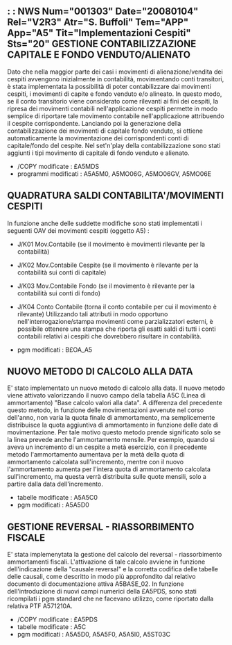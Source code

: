  :  : NWS Num="001303" Date="20080104" Rel="V2R3" Atr="S. Buffoli" Tem="APP" App="A5" Tit="Implementazioni Cespiti" Sts="20"
GESTIONE CONTABILIZZAZIONE CAPITALE E FONDO VENDUTO/ALIENATO
----------------------------------------------------------------------------------------------------
Dato che nella maggior parte dei casi i movimenti di alienazione/vendita dei cespiti avvengono inizialmente in contabilità, movimentando conti transitori, è stata implementata la possibilità di poter contabilizzare dai movimenti cespiti, i movimenti di capite e fondo venduto e/o alineato.
In questo modo, se il conto transitorio viene considerato come rilevanti ai fini dei cespiti, la ripresa dei movimenti contabili nell'applicazione cespiti permette in modo semplice di riportare tale movimento contabile nell'applicazione attribuendo il cespite corrispondente.
Lanciando poi la generazione della contabilizzazione dei movimenti di capitale fondo venduto, si ottiene automaticamente la movimentazione dei corrispondenti conti di capitale/fondo del cespite.
Nel set'n'play della contabilizzazione sono stati aggiunti i tipi movimento di capitale di fondo venduto e alienato.

-  /COPY modificate :  £A5MDS
-  programmi modificati :  A5A5M0, A5MO06G, A5MO06GV, A5MO06E

QUADRATURA SALDI CONTABILITA'/MOVIMENTI CESPITI
----------------------------------------------------------------------------------------------------
In funzione anche delle suddette modifiche sono stati implementati i seguenti OAV dei movimenti cespiti (oggetto A5) : 
- J/K01 Mov.Contabile (se il movimento è movimenti rilevante per la contabilità)
- J/K02 Mov.Contabile Cespite (se il movimento è rilevante per la contabilità sui conti di capitale)
- J/K03 Mov.Contabile Fondo (se il movimento è rilevante per la contabilità sui conti di fondo)
- J/K04 Conto Contabile (torna il conto contabile per cui il movimento è rilevante)
Utilizzando tali attributi in modo opportuno nell'interrogazione/stampa movimenti come parzializzatori esterni, è possibile ottenere una stampa che riporta gli esatti saldi di tutti i conti contabili relativi ai cespiti che dovrebbero risultare in contabilità.

-  pgm modificati :  B£OA_A5

NUOVO METODO DI CALCOLO ALLA DATA
--------------------------------------------
E' stato implementato un nuovo metodo di calcolo alla data. Il nuovo metodo viene attivato valorizzando il nuovo campo della tabella A5C (Linea di ammortamento) "Base calcolo valori alla data".
A differenza del precedente questo metodo, in funzione delle movimentazioni avvenute nel corso dell'anno, non varia la quota finale di ammortamento, ma semplicemente distribuisce la quota aggiuntiva di ammortamento in funzione delle date di movimentazione.
Per tale motivo questo metodo prende significato solo se la linea prevede anche l'ammortamento mensile.
Per esempio, quando si aveva un incremento di un cespite a metà esercizio, con il precedente metodo
l'ammortamento aumentava per la metà della quota di ammortamento calcolata sull'incremento, mentre
con il nuovo l'ammortamento aumenta per l'intera quota di ammortamento calcolata sull'incremento, ma
questa verrà distribuita sulle quote mensili, solo a partire dalla data dell'incremento.

-  tabelle modificate :  A5A5C0
-  pgm modificati :  A5A5D0

GESTIONE REVERSAL - RIASSORBIMENTO FISCALE
--------------------------------------------
E' stata implemenytata la gestione del calcolo del reversal - riassorbimento ammortamenti fiscali.
L'attivazione di tale calcolo avviene in funzione dell'indicazione della "causale reversal" e la corretta codifica delle tabelle delle causali, come descritto in modo più approfondito dal relativo documento di documentazione attiva A5BASE_02.
In funzione dell'introduzione di nuovi campi numerici della £A5PDS, sono stati ricompilati i pgm standard che ne facevano utilizzo, come riportato dalla relativa PTF A571210A.

-  /COPY modificate :  £A5PDS
-  tabelle modificate :  A5C
-  pgm modificati :  A5A5D0, A5A5F0, A5A5I0, A5ST03C
